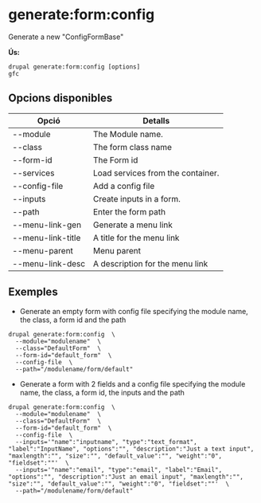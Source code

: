 # generate:form:config
Generate a new "ConfigFormBase"

**Ús:**
```
drupal generate:form:config [options]
gfc
```

## Opcions disponibles
Opció | Detalls
-------|-------------
--module | The Module name.
--class | The form class name
--form-id | The Form id
--services | Load services from the container.
--config-file | Add a config file
--inputs | Create inputs in a form.
--path | Enter the form path
--menu-link-gen | Generate a menu link
--menu-link-title | A title for the menu link
--menu-parent | Menu parent
--menu-link-desc | A description for the menu link

## Exemples
* Generate an empty form with config file specifying the module name, the class, a form id and the path
```
drupal generate:form:config  \
  --module="modulename"  \
  --class="DefaultForm"  \
  --form-id="default_form"  \
  --config-file  \
  --path="/modulename/form/default"
```
* Generate a form with 2 fields and a config file specifying the module name, the class, a form id, the inputs and the path
```
drupal generate:form:config  \
  --module="modulename"  \
  --class="DefaultForm"  \
  --form-id="default_form"  \
  --config-file  \
  --inputs='"name":"inputname", "type":"text_format", "label":"InputName", "options":"", "description":"Just a text input", "maxlength":"", "size":"", "default_value":"", "weight":"0", "fieldset":""'  \
  --inputs='"name":"email", "type":"email", "label":"Email", "options":"", "description":"Just an email input", "maxlength":"", "size":"", "default_value":"", "weight":"0", "fieldset":""'  \
  --path="/modulename/form/default"
```
